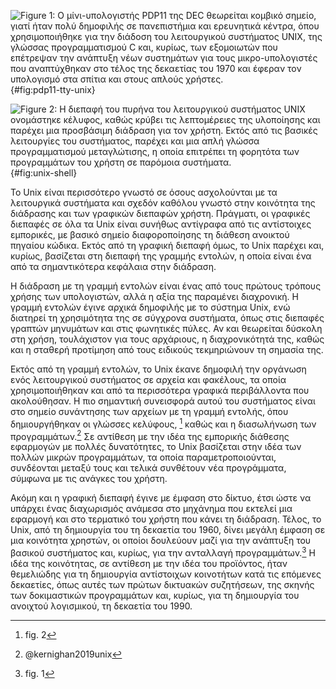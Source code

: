 ![Figure 1: Ο μίνι-υπολογιστής PDP11 της DEC θεωρείται κομβικό σημείο,
γιατί ήταν πολύ δημοφιλής σε πανεπιστήμια και ερευνητικά κέντρα, όπου
χρησιμοποιήθηκε για την διάδοση του λειτουργικού συστήματος UNIX, της
γλώσσας προγραμματισμού C και, κυρίως, των εξομοιωτών που επέτρεψαν την
ανάπτυξη νέων συστημάτων για τους μικρο-υπολογιστές που αναπτύχθηκαν στο
τέλος της δεκαετίας του 1970 και έφεραν τον υπολογισμό στα σπίτια και
στους απλούς χρήστες.](/images/pdp11-tty-unix.jpg){#fig:pdp11-tty-unix}

![Figure 2: Η διεπαφή του πυρήνα του λειτουργικού συστήματος UNIX
ονομάστηκε κέλυφος, καθώς κρύβει τις λεπτομέρειες της υλοποίησης και
παρέχει μια προσβάσιμη διάδραση για τον χρήστη. Εκτός από τις βασικές
λειτουργίες του συστήματος, παρέχει και μια απλή γλώσσα προγραμματισμού
μεταγλώτισης, η οποία επιτρέπει τη φορητότα των προγραμμάτων του χρήστη
σε παρόμοια συστήματα.](/images/unix-shell.png){#fig:unix-shell}

Το Unix είναι περισσότερο γνωστό σε όσους ασχολούνται με τα λειτουργικά
συστήματα και σχεδόν καθόλου γνωστό στην κοινότητα της διάδρασης και των
γραφικών διεπαφών χρήστη. Πράγματι, οι γραφικές διεπαφές σε όλα τα Unix
είναι συνήθως αντίγραφα από τις αντίστοιχες εμπορικές, με βασικό σημείο
διαφοροποίησης τη διάθεση ανοικτού πηγαίου κώδικα. Εκτός από τη γραφική
διεπαφή όμως, το Unix παρέχει και, κυρίως, βασίζεται στη διεπαφή της
γραμμής εντολών, η οποία είναι ένα από τα σημαντικότερα κεφάλαια στην
διάδραση.

Η διάδραση με τη γραμμή εντολών είναι ένας από τους πρώτους τρόπους
χρήσης των υπολογιστών, αλλά η αξία της παραμένει διαχρονική. Η γραμμή
εντολών έγινε αρχικά δημοφιλής με το σύστημα Unix, ενώ διατηρεί τη
χρησιμότητα της σε σύγχρονα συστήματα, όπως στις διεπαφές γραπτών
μηνυμάτων και στις φωνητικές πύλες. Αν και θεωρείται δύσκολη στη χρήση,
τουλάχιστον για τους αρχάριους, η διαχρονικότητά της, καθώς και η
σταθερή προτίμηση από τους ειδικούς τεκμηριώνουν τη σημασία της.

Εκτός από τη γραμμή εντολών, το Unix έκανε δημοφιλή την οργάνωση ενός
λειτουργικού συστήματος σε αρχεία και φακέλους, τα οποία
χρησιμοποιήθηκαν και από τα περισσότερα γραφικά περιβάλλοντα που
ακολούθησαν. Η πιο σημαντική συνεισφορά αυτού του συστήματος είναι στο
σημείο συνάντησης των αρχείων με τη γραμμή εντολής, όπου δημιουργήθηκαν
οι γλώσσες κελύφους, [^1] καθώς και η διασωλήνωση των προγραμμάτων.[^2]
Σε αντίθεση με την ιδέα της εμπορικής διάθεσης εφαρμογών με πολλές
δυνατότητες, το Unix βασίζεται στην ιδέα των πολλών μικρών προγραμμάτων,
τα οποία παραμετροποιούνται, συνδέονται μεταξύ τους και τελικά συνθέτουν
νέα προγράμματα, σύμφωνα με τις ανάγκες του χρήστη.

Ακόμη και η γραφική διεπαφή έγινε με έμφαση στο δίκτυο, έτσι ώστε να
υπάρχει ένας διαχωρισμός ανάμεσα στο μηχάνημα που εκτελεί μια εφαρμογή
και στο τερματικό του χρήστη που κάνει τη διάδραση. Τέλος, το Unix, από
τη δημιουργία του τη δεκαετία του 1960, δίνει μεγάλη έμφαση σε μια
κοινότητα χρηστών, οι οποίοι δουλεύουν μαζί για την ανάπτυξη του βασικού
συστήματος και, κυρίως, για την ανταλλαγή προγραμμάτων.[^3] Η ιδέα της
κοινότητας, σε αντίθεση με την ιδέα του προϊόντος, ήταν θεμελιώδης για
τη δημιουργία αντίστοιχων κοινοτήτων κατά τις επόμενες δεκαετίες, όπως
αυτές των πρώτων δικτυακών συζητήσεων, της σκηνής των δοκιμαστικών
προγραμμάτων και, κυρίως, για τη δημιουργία του ανοιχτού λογισμικού, τη
δεκαετία του 1990.

[^1]: fig. 2

[^2]: @kernighan2019unix

[^3]: fig. 1
